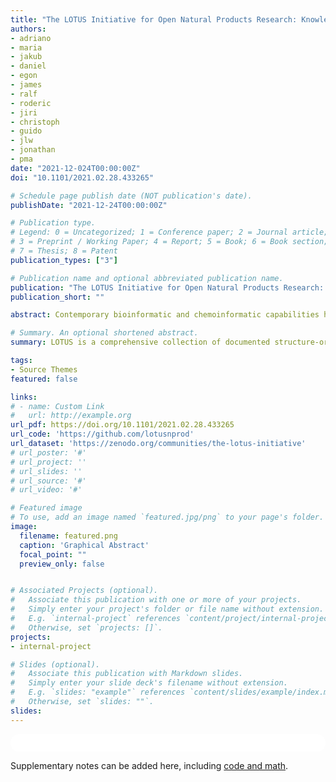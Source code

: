 ```yaml
---
title: "The LOTUS Initiative for Open Natural Products Research: Knowledge Management through Wikidata"
authors:
- adriano
- maria
- jakub
- daniel
- egon
- james
- ralf
- roderic
- jiri
- christoph
- guido
- jlw
- jonathan
- pma
date: "2021-12-024T00:00:00Z"
doi: "10.1101/2021.02.28.433265"

# Schedule page publish date (NOT publication's date).
publishDate: "2021-12-24T00:00:00Z"

# Publication type.
# Legend: 0 = Uncategorized; 1 = Conference paper; 2 = Journal article;
# 3 = Preprint / Working Paper; 4 = Report; 5 = Book; 6 = Book section;
# 7 = Thesis; 8 = Patent
publication_types: ["3"]

# Publication name and optional abbreviated publication name.
publication: "The LOTUS Initiative for Open Natural Products Research: Knowledge Management through Wikidata"
publication_short: ""

abstract: Contemporary bioinformatic and chemoinformatic capabilities hold promise to reshape knowledge management, analysis and interpretation of data in natural products research. Currently, reliance on a disparate set of non-standardized, insular, and specialized databases presents a series of challenges for data access, both within the discipline and for integration and interoperability between related fields. The fundamental elements of exchange are referenced structure-organism pairs that establish relationships between distinct molecular structures and the living organisms from which they were identified. Consolidating and sharing such information via an open platform has strong transformative potential for natural products research and beyond. This is the ultimate goal of the newly established LOTUS initiative, which has now completed the first steps toward the harmonization, curation, validation and open dissemination of 750,000+ referenced structure-organism pairs. LOTUS data is hosted on Wikidata and regularly mirrored on https://lotus.naturalproducts.net. Data sharing within the Wikidata framework broadens data access and interoperability, opening new possibilities for community curation and evolving publication models. Furthermore, embedding LOTUS data into the vast Wikidata knowledge graph will facilitate new biological and chemical insights. The LOTUS initiative represents an important advancement in the design and deployment of a comprehensive and collaborative natural products knowledge base.

# Summary. An optional shortened abstract.
summary: LOTUS is a comprehensive collection of documented structure-organism pairs. Within the frame of current computational approaches in Natural Products research and related fields, these documented structure-organism pairs should allow a more complete understanding of organisms and their chemistry.

tags:
- Source Themes
featured: false

links:
# - name: Custom Link
#   url: http://example.org
url_pdf: https://doi.org/10.1101/2021.02.28.433265
url_code: 'https://github.com/lotusnprod'
url_dataset: 'https://zenodo.org/communities/the-lotus-initiative'
# url_poster: '#'
# url_project: ''
# url_slides: ''
# url_source: '#'
# url_video: '#'

# Featured image
# To use, add an image named `featured.jpg/png` to your page's folder. 
image:
  filename: featured.png
  caption: 'Graphical Abstract'
  focal_point: ""
  preview_only: false


# Associated Projects (optional).
#   Associate this publication with one or more of your projects.
#   Simply enter your project's folder or file name without extension.
#   E.g. `internal-project` references `content/project/internal-project/index.md`.
#   Otherwise, set `projects: []`.
projects:
- internal-project

# Slides (optional).
#   Associate this publication with Markdown slides.
#   Simply enter your slide deck's filename without extension.
#   E.g. `slides: "example"` references `content/slides/example/index.md`.
#   Otherwise, set `slides: ""`.
slides:
---
```


<html>
  <style>
    section {
        background: white;
        color: black;
        border-radius: 1em;
        padding: 1em;
        left: 50% }
    #inner {
        display: inline-block;
        display: flex;
        align-items: center;
        justify-content: center }
  </style>
  <section>
    <div id="inner">
      <script type='text/javascript' src='https://d1bxh8uas1mnw7.cloudfront.net/assets/embed.js'></script>
        <span style="float:left"; 
          class="__dimensions_badge_embed__" 
          data-doi="10.1101/2021.02.28.433265" 
          data-hide-zero-citations="true" 
          data-legend="always">
        </span>
      <script async src="https://badge.dimensions.ai/badge.js" charset="utf-8"></script>
        <div  style="float:right"; 
          data-link-target="_blank" 
          data-badge-details="right" 
          data-badge-type="medium-donut"
          data-doi="10.1101/2021.02.28.433265"   
          data-condensed="true" 
          data-hide-no-mentions="true" 
          class="altmetric-embed">
        </div>
    </div>
    <div id="inner">
      <script type="text/javascript" src="//cdn.plu.mx/widget-summary.js"></script>
        <a href="https://plu.mx/plum/a/?doi=10.1101/2021.02.28.433265" 
          data-orientation="horizontal" 
          class="plumx-summary" 
          data-site="plum" 
          data-hide-when-empty="true">
        </a>
    </div>
  </section>
  
Supplementary notes can be added here, including [code and math](https://sourcethemes.com/academic/docs/writing-markdown-latex/).
